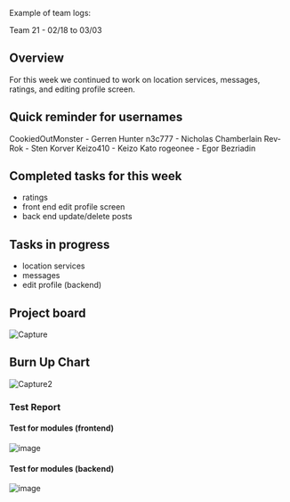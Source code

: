 Example of team logs:

Team 21 - 02/18 to 03/03

## Overview

For this week we continued to work on location services, messages, ratings, and editing profile screen. 

## Quick reminder for usernames

CookiedOutMonster - Gerren Hunter
n3c777 - Nicholas Chamberlain
Rev-Rok - Sten Korver
Keizo410 - Keizo Kato
rogeonee - Egor Bezriadin

## Completed tasks for this week

- ratings
- front end edit profile screen
- back end update/delete posts

## Tasks in progress

- location services
- messages
- edit profile (backend)

## Project board
![Capture](https://github.com/COSC-499-W2023/year-long-project-team-21/assets/44909431/58d92a11-fa28-46ec-82f6-1d9e96932985)

## Burn Up Chart
![Capture2](https://github.com/COSC-499-W2023/year-long-project-team-21/assets/44909431/6ac4541c-9689-400e-a364-7b1ba7a268c2)

### Test Report

#### Test for modules (frontend)
![image](https://github.com/COSC-499-W2023/year-long-project-team-21/assets/97712961/c8256f7f-4c0b-41b2-abf6-8bc74dd6859e)

#### Test for modules (backend)
![image](https://github.com/COSC-499-W2023/year-long-project-team-21/assets/112997109/3f479cf7-3548-462f-bbfc-ebfe76eeaa1c)



